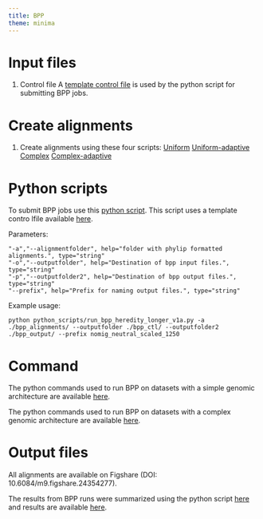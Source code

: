```yaml
---
title: BPP
theme: minima
---
```


# Input files

1. Control file
    A [template control file](https://github.com/meganlsmith/selectionandmigration/blob/main/scripts/bpp/A00_variable.bpp.ctl) is used by the python script for submitting BPP jobs.

# Create alignments
1. Create alignments using these four scripts:
    [Uniform](https://github.com/meganlsmith/selectionandmigration/blob/main/scripts/slurm/bpp/create_alignments_slim.sh)
    [Uniform-adaptive](https://github.com/meganlsmith/selectionandmigration/blob/main/scripts/slurm/bpp/create_alignments_adaptive_slim.sh)
    [Complex](https://github.com/meganlsmith/selectionandmigration/blob/main/scripts/slurm/bpp/create_alignments_drosophila.sh)
    [Complex-adaptive](https://github.com/meganlsmith/selectionandmigration/blob/main/scripts/slurm/bpp/create_alignments_adaptive_drosophila.sh)

# Python scripts


To submit BPP jobs use this [python script](https://github.com/meganlsmith/selectionandmigration/blob/main/scripts/python/bpp/run_bpp_heredity_longer_v1a.py). This script uses a template contro lfile available [here](https://github.com/meganlsmith/selectionandmigration/blob/main/scripts/bpp/A00_variable_heredity_longer.bpp.ctl).

Parameters:
```
"-a","--alignmentfolder", help="folder with phylip formatted alignments.", type="string"
"-o","--outputfolder", help="Destination of bpp input files.", type="string"
"-p","--outputfolder2", help="Destination of bpp output files.", type="string"
"--prefix", help="Prefix for naming output files.", type="string"
```

Example usage:  
```
python python_scripts/run_bpp_heredity_longer_v1a.py -a ./bpp_alignments/ --outputfolder ./bpp_ctl/ --outputfolder2 ./bpp_output/ --prefix nomig_neutral_scaled_1250
```

# Command

The python commands used to run BPP on datasets with a simple genomic architecture are available [here](https://github.com/meganlsmith/selectionandmigration/blob/main/scripts/bpp/submit_bpp_slim.sh).

The python commands used to run BPP on datasets with a complex genomic architecture are available [here](https://github.com/meganlsmith/selectionandmigration/blob/main/scripts/bpp/submit_bpp_drosophila.sh).

# Output files

All alignments are available on Figshare (DOI: 10.6084/m9.figshare.24354277).

The results from BPP runs were summarized using the python script [here](https://github.com/meganlsmith/selectionandmigration/blob/main/scripts/python/bpp/process_results_heredity_longer.py) and results are available [here](https://github.com/meganlsmith/selectionandmigration/blob/main/results/bpp/all_results_heredity_longer.csv).

